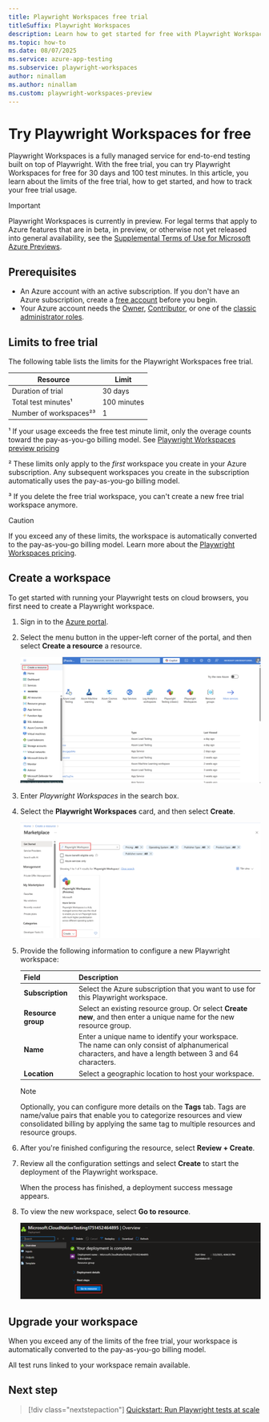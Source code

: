 ```yaml
---
title: Playwright Workspaces free trial
titleSuffix: Playwright Workspaces
description: Learn how to get started for free with Playwright Workspaces free trial.
ms.topic: how-to
ms.date: 08/07/2025
ms.service: azure-app-testing
ms.subservice: playwright-workspaces
author: ninallam
ms.author: ninallam
ms.custom: playwright-workspaces-preview
---
```


# Try Playwright Workspaces for free

Playwright Workspaces is a fully managed service for end-to-end testing built on top of Playwright. With the free trial, you can try Playwright Workspaces for free for 30 days and 100 test minutes. In this article, you learn about the limits of the free trial, how to get started, and how to track your free trial usage.

> [!IMPORTANT]
> Playwright Workspaces is currently in preview. For legal terms that apply to Azure features that are in beta, in preview, or otherwise not yet released into general availability, see the [Supplemental Terms of Use for Microsoft Azure Previews](https://azure.microsoft.com/support/legal/preview-supplemental-terms/).

## Prerequisites

* An Azure account with an active subscription. If you don't have an Azure subscription, create a [free account](https://azure.microsoft.com/free/?WT.mc_id=A261C142F) before you begin.
* Your Azure account needs the [Owner](/azure/role-based-access-control/built-in-roles#owner), [Contributor](/azure/role-based-access-control/built-in-roles#contributor), or one of the [classic administrator roles](/azure/role-based-access-control/rbac-and-directory-admin-roles#classic-subscription-administrator-roles).

## Limits to free trial

The following table lists the limits for the Playwright Workspaces free trial.

| Resource | Limit |
|-|-|
| Duration of trial | 30 days |
| Total test minutes¹ | 100 minutes |
| Number of workspaces²³ | 1 |

¹ If your usage exceeds the free test minute limit, only the overage counts toward the pay-as-you-go billing model. See [Playwright Workspaces preview pricing](https://aka.ms/pww/pricing)

² These limits only apply to the *first* workspace you create in your Azure subscription. Any subsequent workspaces you create in the subscription automatically uses the pay-as-you-go billing model.

³ If you delete the free trial workspace, you can't create a new free trial workspace anymore.

> [!CAUTION]
> If you exceed any of these limits, the workspace is automatically converted to the pay-as-you-go billing model. Learn more about the [Playwright Workspaces pricing](https://aka.ms/pww/pricing).

## Create a workspace

To get started with running your Playwright tests on cloud browsers, you first need to create a Playwright workspace.

1. Sign in to the [Azure portal](https://portal.azure.com/).
1. Select the menu button in the upper-left corner of the portal, and then select **Create a resource** a resource.

    ![Screenshot that shows the Azure portal menu to create a new resource.](./media/how-to-manage-playwright-workspace/azure-portal-create-resource.png)

1. Enter *Playwright Workspaces* in the search box.
1. Select the **Playwright Workspaces** card, and then select **Create**.

    ![Screenshot that shows the Azure Marketplace search page with the Playwright Workspaces search result.](./media/how-to-manage-playwright-workspace/azure-portal-search-playwright-resource.png)

1. Provide the following information to configure a new Playwright workspace:

    |Field  |Description  |
    |---------|---------|
    |**Subscription**     | Select the Azure subscription that you want to use for this Playwright workspace. |
    |**Resource group**     | Select an existing resource group. Or select **Create new**, and then enter a unique name for the new resource group.        |
    |**Name**     | Enter a unique name to identify your workspace.<BR>The name can only consist of alphanumerical characters, and have a length between 3 and 64 characters. |
    |**Location**     | Select a geographic location to host your workspace. |

    > [!NOTE]
    > Optionally, you can configure more details on the **Tags** tab. Tags are name/value pairs that enable you to categorize resources and view consolidated billing by applying the same tag to multiple resources and resource groups.

1. After you're finished configuring the resource, select **Review + Create**.

1. Review all the configuration settings and select **Create** to start the deployment of the Playwright workspace.

    When the process has finished, a deployment success message appears.

1. To view the new workspace, select **Go to resource**.

    ![Screenshot that shows the deployment completion information in the Azure portal.](./media/how-to-manage-playwright-workspace/create-resource-deployment-complete.png)

## Upgrade your workspace

When you exceed any of the limits of the free trial, your workspace is automatically converted to the pay-as-you-go billing model. 

All test runs linked to your workspace remain available.

## Next step

> [!div class="nextstepaction"]
> [Quickstart: Run Playwright tests at scale](quickstart-run-end-to-end-tests.md)
